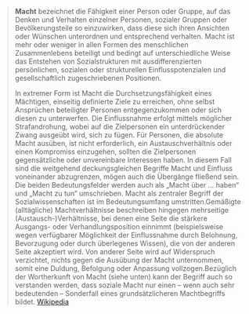 > **Macht** bezeichnet die Fähigkeit einer Person oder Gruppe, auf das Denken und Verhalten einzelner Personen, sozialer Gruppen oder Bevölkerungsteile so einzuwirken, dass diese sich ihren Ansichten oder Wünschen unterordnen und entsprechend verhalten. Macht ist mehr oder weniger in allen Formen des menschlichen Zusammenlebens beteiligt und bedingt auf unterschiedliche Weise das Entstehen von Sozialstrukturen mit ausdifferenzierten persönlichen, sozialen oder strukturellen Einflusspotenzialen und gesellschaftlich zugeschriebenen Positionen.
>
> In extremer Form ist Macht die Durchsetzungsfähigkeit eines Mächtigen, einseitig definierte Ziele zu erreichen, ohne selbst Ansprüchen beteiligter Personen entgegenzukommen oder sich diesen zu unterwerfen. Die Einflussnahme erfolgt mittels möglicher Strafandrohung, wobei auf die Zielpersonen ein unterdrückender Zwang ausgeübt wird, sich zu fügen. Für Personen, die absolute Macht ausüben, ist nicht erforderlich, ein Austauschverhältnis oder einen Kompromiss einzugehen, sollten die Zielpersonen gegensätzliche oder unvereinbare Interessen haben. In diesem Fall sind die weitgehend deckungsgleichen Begriffe Macht und Einfluss voneinander abzugrenzen, mögen auch die Übergänge fließend sein. Die beiden Bedeutungsfelder werden auch als „Macht über … haben“ und „Macht zu tun“ umschrieben. Macht als zentraler Begriff der Sozialwissenschaften ist im Bedeutungsumfang umstritten.Gemäßigte (alltägliche) Machtverhältnisse beschreiben hingegen mehrseitige (Austausch-)Verhältnisse, bei denen eine Seite die stärkere Ausgangs- oder Verhandlungsposition einnimmt (beispielsweise wegen verfügbarer Möglichkeit der Einflussnahme durch Belohnung, Bevorzugung oder durch überlegenes Wissen), die von der anderen Seite akzeptiert wird. Von anderer Seite wird auf Widerspruch verzichtet, nichts gegen die Ausübung der Macht unternommen, somit eine Duldung, Befolgung oder Anpassung vollzogen.Bezüglich der Wortherkunft von Macht (siehe unten) kann der Begriff auch so verstanden werden, dass soziale Macht nur einen – wenn auch sehr bedeutenden – Sonderfall eines grundsätzlicheren Machtbegriffs bildet.
> [Wikipedia](https://de.wikipedia.org/wiki/Macht)